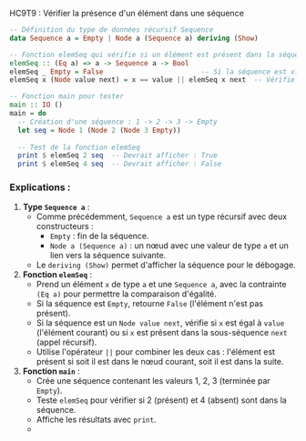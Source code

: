 HC9T9 : Vérifier la présence d'un élément dans une séquence
```haskell
-- Définition du type de données récursif Sequence
data Sequence a = Empty | Node a (Sequence a) deriving (Show)

-- Fonction elemSeq qui vérifie si un élément est présent dans la séquence
elemSeq :: (Eq a) => a -> Sequence a -> Bool
elemSeq _ Empty = False                        -- Si la séquence est vide, l'élément n'est pas présent
elemSeq x (Node value next) = x == value || elemSeq x next  -- Vérifie l'élément courant ou passe au suivant

-- Fonction main pour tester
main :: IO ()
main = do
  -- Création d'une séquence : 1 -> 2 -> 3 -> Empty
  let seq = Node 1 (Node 2 (Node 3 Empty))
  
  -- Test de la fonction elemSeq
  print $ elemSeq 2 seq  -- Devrait afficher : True
  print $ elemSeq 4 seq  -- Devrait afficher : False
```

### Explications :
1. **Type `Sequence a`** :
   - Comme précédemment, `Sequence a` est un type récursif avec deux constructeurs :
     - `Empty` : fin de la séquence.
     - `Node a (Sequence a)` : un nœud avec une valeur de type `a` et un lien vers la séquence suivante.
   - Le `deriving (Show)` permet d'afficher la séquence pour le débogage.
2. **Fonction `elemSeq`** :
   - Prend un élément `x` de type `a` et une `Sequence a`, avec la contrainte `(Eq a)` pour permettre la comparaison d'égalité.
   - Si la séquence est `Empty`, retourne `False` (l'élément n'est pas présent).
   - Si la séquence est un `Node value next`, vérifie si `x` est égal à `value` (l'élément courant) ou si `x` est présent dans la sous-séquence `next` (appel récursif).
   - Utilise l'opérateur `||` pour combiner les deux cas : l'élément est présent si soit il est dans le nœud courant, soit il est dans la suite.
3. **Fonction `main`** :
   - Crée une séquence contenant les valeurs 1, 2, 3 (terminée par `Empty`).
   - Teste `elemSeq` pour vérifier si 2 (présent) et 4 (absent) sont dans la séquence.
   - Affiche les résultats avec `print`.
   - 
